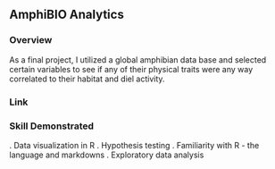 ## AmphiBIO Analytics
###  Overview 
As a final project, I utilized a global amphibian data base and selected certain variables to see if any of their physical traits were any way correlated to their habitat and diel activity. 

### Link


### Skill Demonstrated 
. Data visualization in R
. Hypothesis testing
. Familiarity with R - the language and markdowns
. Exploratory data analysis
